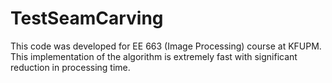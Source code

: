 # TestSeamCarving
This code was developed for EE 663 (Image Processing) course at KFUPM. This implementation of the algorithm is extremely fast with significant reduction in processing time. 

